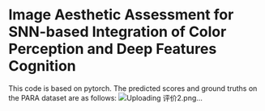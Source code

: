 # Image Aesthetic Assessment for SNN-based Integration of Color Perception and Deep Features Cognition
This code is based on pytorch. The predicted scores and ground truths on the PARA dataset are as follows:
![Uploading 评价2.png…]()
